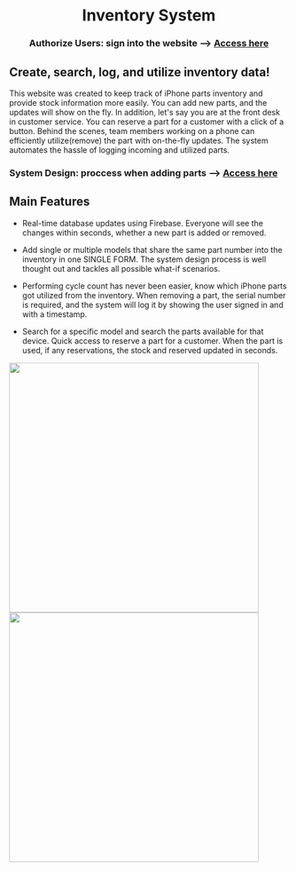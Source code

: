 <h1 align="center">Inventory System</h1>
<h3 align="center">Authorize Users: sign into the website --> <a target="_blank" href="https://inventory-system-fzihs39ra-harmonicvoid.vercel.app/signin">Access here</a> </h3>
<h2>Create, search, log, and utilize inventory data!</h2>
<P>This website was created to keep track of iPhone parts inventory and provide stock information more easily. You can add new parts, and the updates will show on the fly. In addition, let's say you are at the front desk in customer service. You can reserve a part for a customer with a click of a button. Behind the scenes, team members working on a phone can efficiently utilize(remove) the part with on-the-fly updates. The system automates the hassle of logging incoming and utilized parts.</p>

<h3>System Design: proccess when adding parts --> <a target="_blank" href="https://lucid.app/lucidchart/eb4a1605-9c44-4cc3-b7ec-05b3db669206/edit?viewport_loc=-779%2C-1625%2C5255%2C2716%2C0_0&invitationId=inv_fee6bf28-e465-47e9-bbb8-80470353930c">Access here</a></h3>


<h2>Main Features</h2>

<ul>
  <li> Real-time database updates using Firebase. Everyone will see the changes within seconds, whether a new part is added or removed.</li>
  <p></p>
  <li> Add single or multiple models that share the same part number into the inventory in one SINGLE FORM. The system design process is well thought out and tackles all possible what-if scenarios.</li>
  <p></p>
  <li> Performing cycle count has never been easier, know which iPhone parts got utilized from the inventory. When removing a part, the serial number is required, and the system will log it by showing the user signed in and with a timestamp.  </li>
   <p></p>
  <li> Search for a specific model and search the parts available for that device. Quick access to reserve a part for a customer. When the part is used, if any reservations, the stock and reserved updated in seconds. </li>
</ul>
<div>


<div >
 <img width="450" class="img" src="https://lh3.googleusercontent.com/Lf0Thcmi3XhMJxPyYvgi3hvCH-wiwX5v3AMLQnoUKtBKXNQk3sXyQg4Gu0Bbz1HzyHn54VILVSehiM_qpLBt5cH3cr2KdAjATI3OueSID3-_EeX4U98RFfiI_b0830r0lTtXNSg7j_aAFPoRdkwDDRREvF2YBwAHDEMOk_iJQzgUhO6K5IAV8gymc7yHufgtMlJLSwYjtyQZatjMkLEH0EOrL72GiY2qi2_sqtNYaL0oDLvSucTbMv2CNbVpHZT4cxZHW_GR8QQBPGb5jFm_cMpu0uUf14SJcIvoAw4RiIfI2z8xlXoIPJs0n-VyxSVyX3sEFMPEcI48bFf0-snznE4CV8yRmICWykmQn9GqisW_P2rtaCEsqhL0BYffQMCdkfMEJJADbbzkED19AVJLwWdtx_Ftot7u8wE4hFgguAYhaH7IhsQeTdDTQjcpMXRaCsoWnrpcTJAQ5byhxQlzdE-lgcKozq5PrqjFigz23rB7VtkUXwhyR9dgxl-R4Fr5JD9QPla-ZRMo58XjUFckp1o5I1S9U03B8xiF0NjSGndOFI4Ye_86FBuHLghgxvSsiSvz84mOHAYm5Bzbj3ESnMwvLHRucKieHMT3q4HVB_MWO0D6st9s5aS3pOc2M3LBI0UyRlC9E_UXX-aBJqmsMnyra-IS_8C4AYh0nBzRw6M81dzSbVOCTQDLbohDan8ky8PUi_1SRXUiFHWVhFQhPvjmX1_Zuxre7igp8neHi_1XTu_v3P4sD1pH199GDb8EcVw9_BlelYTJDQqXG-xERJUpYcFcxwltQ-kECS8PKhy8RZXyk-C8SUimdOXHJ81vOtDLSIphbstUItPFCzBVOm44aq39XV1y56-3trsF3IxPwRh0uMwgU4r9VmoYg0Q6yvguU4B9v_xhu-fbi9ViS13c8kMsRXJpU3gR89qOqsPi8ryBBiWtMmHK_4BjeEjggOWIWj-KgOLSBOwQxUb3-zJgmHG27RGSJJaFQhJKiRIypx_CaBUivuM=w1193-h1298-no?authuser=0" />
 <img width="450" class="img" src="https://lh3.googleusercontent.com/DVi2Vx391loplpdszpgzp93vfDPB24jxtDLJxuUhoiGKH-PanTdsx7BbxT_lY6xNtu5h5BU_nrdtOklOsxFY51T1KXdr5mPHzUHwMOGzewQhnymZEAeSWPsEuIkM7PCq5XCtu8SYk9-OW6pVUiWRvsTZPOUOp5y90bnofcanz9H5HF9EO80KnNZnZrYKoxNAL2-3WXn65R41hOpmdMMDYmhsNDM1t0Nv0gJ7jdpWsVzR4qNRNfTLADls2YryKaXi0SOjMJWxKi8JQh29RrSuynEeqxCbbwvyAzkcrfsNAlIVzIxQSJDJ5qv3RHoY1LWEtkpXGjh6lDh-EdH_0nNtHxYk4fi002MP2l40E6E3NL6aJ5bunUaS_RYoQ1gzk1KgTJjJ4eg2hjC2PxSjS7yETH7zCEVJYErslkZPaucJUftvc6lyUcZ-brYHtqygIRRo1EQebWGed4ZJBTnYCGkAvUCiQkMFqtEKzn704_jWXt5eEHjZ-S8obAQnVOGQ20SaXkiEcEHhkt4jlqgd6OCJ4euSQMy1S6r3oEVCX4ClR1xn8cS4vkygPxwIVzQ3djarTPeyd_Vpn138k19Bi1VYJnq4BFVeSKxJKGN1_mimNs78DHtAtFim_aH3mJIEDxKQaO-Q32Yisa_oJY4ASxNaio9w6L80pvKvCaRkygrLoioypKfAHoKi7eET7_B9UXImFx7lTQs7hz5SHz0N-Pv33vr5IM40X4saWdU1EIDIBa1rruofFlVxpv19V9V6Kn7szl80kvlbksiKFqMmMbdKxNpBAzLx_sul_cc9Qfo-X84sZnESJqMnyNYBdLlWehSB6d_j1rnDPpu64R2CRXnMqgv2qHhV3T52eoD2TrUObfUzlZzn06zvgx3r8kxHHEL_9gPze-8AE3a6P8TG6SBii78bvgE1PimjWf-f5dmJZPs8z1c4cVHCzX62VSbZq_GiFhl-Lhp0f3LktVvVvNHVeDndGP1Sjx967uuuABY6NJXQIgNubCazwEo=w1188-h1291-no?authuser=0" />
</div>


